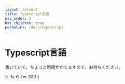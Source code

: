 ```yaml
---
layout: default
title: Typescript言語
nav_order: 3
has_children: true
permalink: /docs/typescript
---
```


# Typescript言語

書いていて、ちょっと時間かかりますので、お待ちください。

{: .fs-6 .fw-300 }
